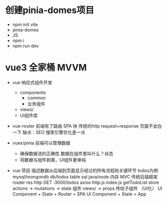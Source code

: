 # 创建pinia-domes项目
- npm init vite
- pinia-domes
- JS
- npm i
- npm run dev

# vue3 全家桶   MVVM
- vue 响应式组件开发
    - components
        - common
        - 业务组件
    - views/
    - UI组件库
- vue-router
    前端有了路由
    SPA 快 传统的http request+response
    页面不会白一下
    缺点：SEO 搜索引擎优化差一点

- vuex/pinia
    前端可以管理数据
    - 确保数据流的正确性
        数据在组件里叫什么？状态
    - 将数据与组件剥离，UI组件更单纯

- vue 项目 描述数据从后端到页面显示经过的所有流程和关键环节
    todos为例
    mysql/mongondb db/todos table
    sql
    java/node 内存  MVC 传统后端框架
    router
    res
    http GET :3000/todos
    axios http.js index.js getTodoList
    store actions -> mutations -> state
    组件 views/ -> props 传给子组件 （UI化）
    UI Component + State + Router = SPA
    UI Component + State = App